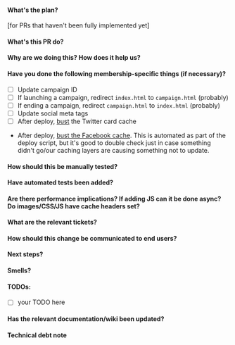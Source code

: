 #### What's the plan?
[for PRs that haven't been fully implemented yet]

#### What's this PR do?

#### Why are we doing this? How does it help us?

#### Have you done the following membership-specific things (if necessary)?
* [ ] Update campaign ID
* [ ] If launching a campaign, redirect `index.html` to `campaign.html` (probably)
* [ ] If ending a campaign, redirect `campaign.html` to `index.html` (probably)
* [ ] Update social meta tags
* [ ] After deploy, [bust](https://developer.twitter.com/en/docs/tweets/optimize-with-cards/guides/troubleshooting-cards) the Twitter card cache
+ After deploy, [bust the Facebook cache](https://developers.facebook.com/tools/debug/). This is automated as part of the deploy script, but it's good to double check just in case something didn't go/our caching layers are causing something not to update.

#### How should this be manually tested?

#### Have automated tests been added?

#### Are there performance implications? If adding JS can it be done async? Do images/CSS/JS have cache headers set?

#### What are the relevant tickets?

#### How should this change be communicated to end users?

#### Next steps?

#### Smells?

#### TODOs:
* [ ] your TODO here

#### Has the relevant documentation/wiki been updated?

#### Technical debt note
